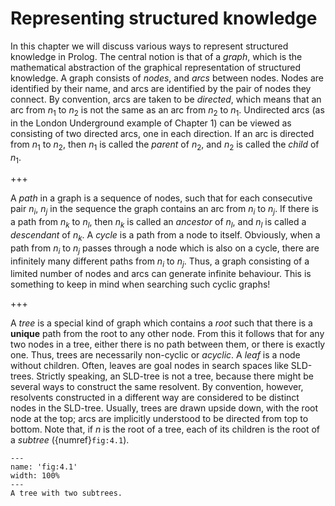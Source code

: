 <!--H2: Chapter 4-->
# Representing structured knowledge #

In this chapter we will discuss various ways to represent structured knowledge in Prolog. The central notion is that of a *graph*, which is the mathematical abstraction of the graphical representation of structured knowledge. A graph consists of *nodes*, and *arcs* between nodes. Nodes are identified by their name, and arcs are identified by the pair of nodes they connect. By convention, arcs are taken to be *directed*, which means that an arc from $n_1$ to $n_2$ is not the same as an arc from $n_2$ to $n_1$. Undirected arcs (as in the London Underground example of Chapter 1) can be viewed as consisting of two directed arcs, one in each direction. If an arc is directed from $n_1$ to $n_2$, then $n_1$ is called the *parent* of $n_2$, and $n_2$ is called the *child* of $n_1$.

+++

A *path* in a graph is a sequence of nodes, such that for each consecutive pair $n_i$, $n_j$ in the sequence the graph contains an arc from $n_i$ to $n_j$. If there is a path from $n_k$ to $n_l$, then $n_k$ is called an *ancestor* of $n_l$, and $n_l$ is called a *descendant* of $n_k$. A *cycle* is a path from a node to itself. Obviously, when a path from $n_i$ to $n_j$ passes through a node which is also on a cycle, there are infinitely many different paths from $n_i$ to $n_j$. Thus, a graph consisting of a limited number of nodes and arcs can generate infinite behaviour. This is something to keep in mind when searching such cyclic graphs!

+++

A *tree* is a special kind of graph which contains a *root* such that there is a **unique** path from the root to any other node. From this it follows that for any two nodes in a tree, either there is no path between them, or there is exactly one. Thus, trees are necessarily non-cyclic or *acyclic*. A *leaf* is a node without children. Often, leaves are goal nodes in search spaces like SLD-trees. Strictly speaking, an SLD-tree is not a tree, because there might be several ways to construct the same resolvent. By convention, however, resolvents constructed in a different way are considered to be distinct nodes in the SLD-tree. Usually, trees are drawn upside down, with the root node at the top; arcs are implicitly understood to be directed from top to bottom. Note that, if *n* is the root of a tree, each of its children is the root of a *subtree* ({numref}`fig:4.1`).

```{figure} /src/fig/part_ii/image000.svg
---
name: 'fig:4.1'
width: 100%
---
A tree with two subtrees.
```
